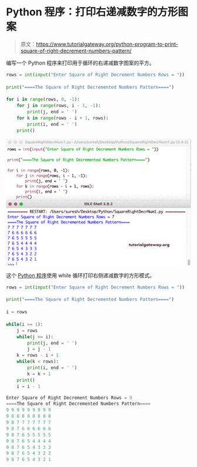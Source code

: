 # Python 程序：打印右递减数字的方形图案

> 原文：<https://www.tutorialgateway.org/python-program-to-print-square-of-right-decrement-numbers-pattern/>

编写一个 Python 程序来打印用于循环的右递减数字图案的平方。

```py
rows = int(input("Enter Square of Right Decrement Numbers Rows = "))

print("====The Square of Right Decremented Numbers Pattern====")

for i in range(rows, 0, -1):
    for j in range(rows, i - 1, -1):
        print(j, end = ' ')
    for k in range(rows - i + 1, rows):
        print(i, end = ' ')
    print()

```

![Python Program to Print Square of Right Decrement Numbers Pattern](img/db68fb970637de2405a0398918efa180.png)

这个 [Python 程序](https://www.tutorialgateway.org/python-programming-examples/)使用 while 循环打印右侧递减数字的方形模式。

```py
rows = int(input("Enter Square of Right Decrement Numbers Rows = "))

print("====The Square of Right Decremented Numbers Pattern====")

i = rows

while(i >= 1):
    j = rows
    while(j >= i):
        print(j, end = ' ')
        j = j - 1
    k = rows - i + 1
    while(k < rows):
        print(i, end = ' ')
        k = k + 1
    print()
    i = i - 1
```

```py
Enter Square of Right Decrement Numbers Rows = 9
====The Square of Right Decremented Numbers Pattern====
9 9 9 9 9 9 9 9 9 
9 8 8 8 8 8 8 8 8 
9 8 7 7 7 7 7 7 7 
9 8 7 6 6 6 6 6 6 
9 8 7 6 5 5 5 5 5 
9 8 7 6 5 4 4 4 4 
9 8 7 6 5 4 3 3 3 
9 8 7 6 5 4 3 2 2 
9 8 7 6 5 4 3 2 1 
```